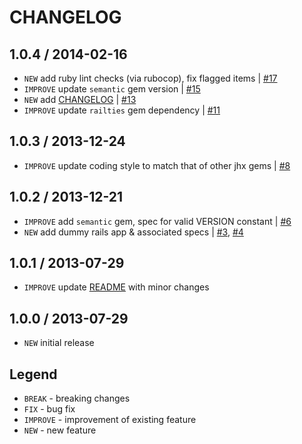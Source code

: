 CHANGELOG
=========

1.0.4 / 2014-02-16
------------------

- `NEW` add ruby lint checks (via rubocop), fix flagged items | [#17][]
- `IMPROVE` update `semantic` gem version | [#15][]
- `NEW` add [CHANGELOG](CHANGELOG.md) | [#13][]
- `IMPROVE` update `railties` gem dependency | [#11][]


1.0.3 / 2013-12-24
------------------

- `IMPROVE` update coding style to match that of other jhx gems | [#8][]


1.0.2 / 2013-12-21
------------------

- `IMPROVE` add `semantic` gem, spec for valid VERSION constant | [#6][]
- `NEW` add dummy rails app & associated specs | [#3][], [#4][]


1.0.1 / 2013-07-29
------------------

- `IMPROVE` update [README](README.md) with minor changes


1.0.0 / 2013-07-29
------------------

- `NEW` initial release


Legend
------

- `BREAK`   - breaking changes
- `FIX`     - bug fix
- `IMPROVE` - improvement of existing feature
- `NEW`     - new feature

<!--- The following link definition list is generated by PimpMyChangelog --->
[#3]: https://github.com/jhx/gem-cssbuttongenerator-css-rails/issues/3
[#4]: https://github.com/jhx/gem-cssbuttongenerator-css-rails/issues/4
[#6]: https://github.com/jhx/gem-cssbuttongenerator-css-rails/issues/6
[#8]: https://github.com/jhx/gem-cssbuttongenerator-css-rails/issues/8
[#11]: https://github.com/jhx/gem-cssbuttongenerator-css-rails/issues/11
[#13]: https://github.com/jhx/gem-cssbuttongenerator-css-rails/issues/13
[#15]: https://github.com/jhx/gem-cssbuttongenerator-css-rails/issues/15
[#17]: https://github.com/jhx/gem-cssbuttongenerator-css-rails/issues/17
